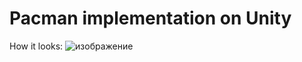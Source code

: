 ﻿# Pacman implementation on Unity
 
 How it looks:
 ![изображение](https://user-images.githubusercontent.com/113022172/194427523-28ad1a69-cb97-4d7f-a0ff-0085f1ca414b.png)
